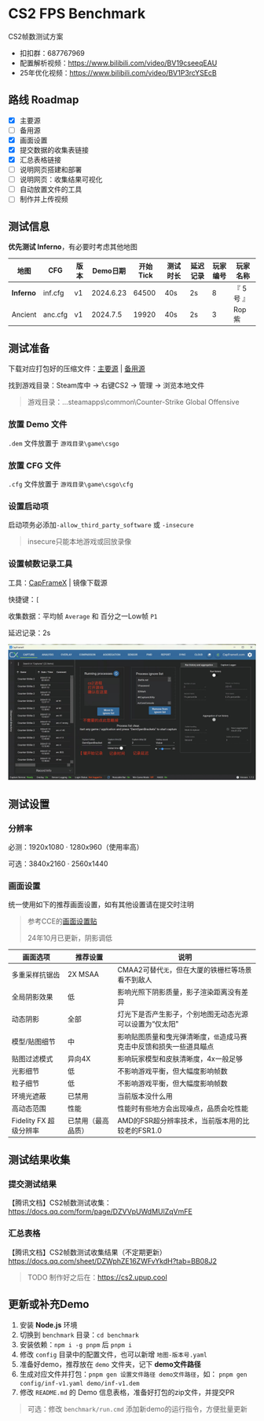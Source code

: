# CS2 FPS Benchmark

CS2帧数测试方案

- 扣扣群：687767969
- 配置解析视频：https://www.bilibili.com/video/BV19cseeqEAU
- 25年优化视频：https://www.bilibili.com/video/BV1P3rcYSEcB

## 路线 Roadmap

- [X] 主要源
- [ ] 备用源
- [x] 画面设置
- [x] 提交数据的收集表链接
- [x] 汇总表格链接
- [ ] 说明网页搭建和部署
- [ ] 说明网页：收集结果可视化
- [ ] 自动放置文件的工具
- [ ] 制作并上传视频

## 测试信息

**优先测试 Inferno**，有必要时考虑其他地图

| 地图    | CFG | 版本 | Demo日期  | 开始Tick | 测试时长 | 延迟记录 | 玩家编号 | 玩家名称  |
| ------- | ------- | ---- | --------- | -------- | -------- | ------------ | ------------ | --------- |
| **Inferno** | inf.cfg | v1   | 2024.6.23 | 64500    | 40s      | 2s           | 8            | 『 5号 』 |
| Ancient | anc.cfg | v1   | 2024.7.5  | 19920    | 40s      | 2s           | 3            | Rop紫     |

## 测试准备

下载对应打包好的压缩文件：[主要源](https://share.hlae.site/%E4%B8%BB%E8%A6%81%E6%BA%90/CS2%E5%B8%A7%E6%95%B0%E6%B5%8B%E8%AF%95) | [备用源](https://share.hlae.site/%E5%A4%87%E7%94%A8%E6%BA%90/CS2%E5%B8%A7%E6%95%B0%E6%B5%8B%E8%AF%95)

找到游戏目录：Steam库中 → 右键CS2 → 管理 → 浏览本地文件

> 游戏目录：...steamapps\common\Counter-Strike Global Offensive

### 放置 Demo 文件

`.dem` 文件放置于 `游戏目录\game\csgo`

### 放置 CFG 文件

`.cfg` 文件放置于 `游戏目录\game\csgo\cfg`

### 设置启动项

启动项务必添加`-allow_third_party_software` 或 `-insecure`

> insecure只能本地游戏或回放录像

### 设置帧数记录工具

工具：[CapFrameX](https://www.capframex.com/) | 镜像下载源

快捷键：`[`

收集数据：平均帧 `Average` 和 百分之一Low帧 `P1`

延迟记录：2s

![CapFrameX设置说明](assets/CapFrameX设置说明.jpeg)

## 测试设置

### 分辨率

必测：1920x1080 · 1280x960（使用率高）

可选：3840x2160 · 2560x1440

### 画面设置

统一使用如下的推荐画面设置，如有其他设置请在提交时注明

> 参考CCE的[画面设置贴](https://api.xiaoheihe.cn/v3/bbs/app/api/web/share?link_id=126988221)
>
> 24年10月已更新，阴影调低

| 画面选项               | 推荐设置           | 说明              |
| ---------------------- | ------------------ | ----------------- |
| 多重采样抗锯齿         | 2X MSAA            | CMAA2可替代`无`，但在大厦的铁栅栏等场景看不到敌人 |
| 全局阴影效果           | 低                 | 影响光照下阴影质量，影子渲染距离没有差异 |
| 动态阴影               | 全部               | 灯光下是否产生影子，个别地图无动态光源可以设置为“仅太阳" |
| 模型/贴图细节          | 中                 | 影响贴图质量和曳光弹清晰度，`低`造成马赛克击中反馈和损失一些道具瞄点 |
| 贴图过滤模式           | 异向4X             | 影响玩家模型和皮肤清晰度，4x一般足够 |
| 光影细节               | 低                 | 不影响游戏平衡，但大幅度影响帧数 |
| 粒子细节               | 低                 | 不影响游戏平衡，但大幅度影响帧数 |
| 环境光遮蔽             | 已禁用             | 当前版本没什么用 |
| 高动态范围             | 性能               | 性能时有些地方会出现噪点，品质会吃性能 |
| Fidelity FX 超级分辨率 | 已禁用（最高品质） | AMD的FSR超分辨率技术，当前版本用的比较老的FSR1.0 |

## 测试结果收集

### 提交测试结果

【腾讯文档】CS2帧数测试收集：https://docs.qq.com/form/page/DZVVpUWdMUlZqVmFE

### 汇总表格

【腾讯文档】CS2帧数测试收集结果（不定期更新）
https://docs.qq.com/sheet/DZWphZE16ZWFvYkdH?tab=BB08J2

> TODO 制作好之后在：https://cs2.upup.cool

## 更新或补充Demo

1. 安装 **Node.js** 环境
2. 切换到 `benchmark` 目录：`cd benchmark`
3. 安装依赖：`npm i -g pnpm` 后 `pnpm i`
4. 修改 `config` 目录中的配置文件，也可以新增 `地图-版本号.yaml`
5. 准备好demo，推荐放在 `demo` 文件夹，记下 **demo文件路径**
6. 生成对应文件并打包：`pnpm gen 设置文件路径 demo文件路径`，如：
   `pnpm gen config/inf-v1.yaml demo/inf-v1.dem`
7. 修改 `README.md` 的 Demo 信息表格，准备好打包的zip文件，并提交PR

> 可选：修改 `benchmark/run.cmd` 添加新demo的运行指令，方便批量更新

